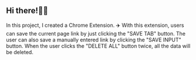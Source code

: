 ## Hi there!👋🏻 
In this project, I created a Chrome Extension. ✈️
With this extension, users can save the current page link by just clicking the "SAVE TAB" button.
The user can also save a manually entered link by clicking the "SAVE INPUT" button.
When the user clicks the "DELETE ALL" button twice, all the data will be deleted.

